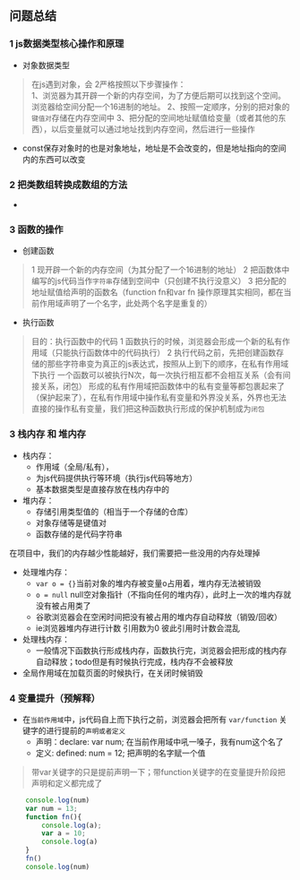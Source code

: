 ## 问题总结

### 1 js数据类型核心操作和原理
* 对象数据类型
> 在js遇到对象，会 2严格按照以下步骤操作：  
> 1、浏览器为其开辟一个新的内存空间，为了方便后期可以找到这个空间。浏览器给空间分配一个16进制的地址。
> 2、按照一定顺序，分别的把对象的`键值对`存储在内存空间中
> 3、把分配的空间地址赋值给变量（或者其他的东西），以后变量就可以通过地址找到内存空间，然后进行一些操作

* const保存对象时的也是对象地址，地址是不会改变的，但是地址指向的空间内的东西可以改变

### 2 把类数组转换成数组的方法
* 

### 3 函数的操作
* 创建函数
> 1 现开辟一个新的内存空间（为其分配了一个16进制的地址）
> 2 把函数体中编写的js代码当作`字符串`存储到空间中（只创建不执行没意义）
> 3 把分配的地址赋值给声明的函数名（function fn和var fn 操作原理其实相同，都在当前作用域声明了一个名字，此处两个名字是重复的）

* 执行函数
> 目的：执行函数中的代码
> 1 函数执行的时候，浏览器会形成一个新的私有作用域（只能执行函数体中的代码执行）
> 2 执行代码之前，先把创建函数存储的那些字符串变为真正的js表达式，按照从上到下的顺序，在私有作用域下执行
> 一个函数可以被执行N次，每一次执行相互都不会相互关系（会有间接关系，闭包）
> 形成的私有作用域把函数体中的私有变量等都包裹起来了（保护起来了），在私有作用域中操作私有变量和外界没关系，外界也无法直接的操作私有变量，我们把这种函数执行形成的保护机制成为`闭包`

### 3 栈内存 和 堆内存
* 栈内存：
    * 作用域（全局/私有），
    * 为js代码提供执行等环境（执行js代码等地方）
    * 基本数据类型是直接存放在栈内存中的
* 堆内存：
    * 存储引用类型值的（相当于一个存储的仓库）
    * 对象存储等是键值对
    * 函数存储的是代码字符串

 在项目中，我们的内存越少性能越好，我们需要把一些没用的内存处理掉
 * 处理堆内存：
    *  `var o = {}`当前对象的堆内存被变量o占用着，堆内存无法被销毁
    *  `o = null` null空对象指针（不指向任何的堆内存），此时上一次的堆内存就没有被占用类了
    *  谷歌浏览器会在空闲时间把没有被占用的堆内存自动释放（销毁/回收）
    *  ie浏览器堆内存进行计数  引用数为0  彼此引用时计数会混乱
 * 处理栈内存：
    * 一般情况下函数执行形成栈内存，函数执行完，浏览器会把形成的栈内存自动释放；todo但是有时候执行完成，栈内存不会被释放
 * 全局作用域在加载页面的时候执行，在关闭时候销毁

### 4 变量提升（预解释）
* 在`当前作用域`中，js代码自上而下执行之前，浏览器会把所有 `var/function` 关键字的进行提前的`声明或者定义`
    * 声明：declare:  var num; 在当前作用域中吼一嗓子，我有num这个名了
    * 定义: defined:  num = 12; 把声明的名字赋一个值

> 带var关键字的只是提前声明一下；带function关键字的在变量提升阶段把声明和定义都完成了

````javascript
    console.log(num)
    var num = 13;
    function fn(){
        console.log(a);
        var a = 10;
        console.log(a)
    }
    fn()
    console.log(num)
````